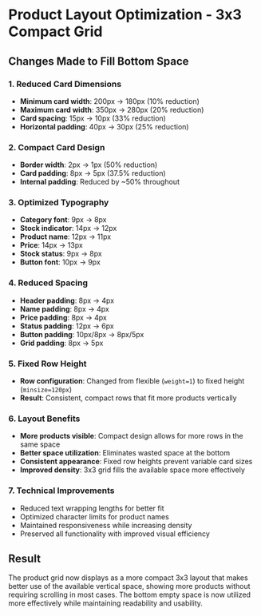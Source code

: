 # Product Layout Optimization - 3x3 Compact Grid

## Changes Made to Fill Bottom Space

### 1. **Reduced Card Dimensions**
- **Minimum card width**: 200px → 180px (10% reduction)
- **Maximum card width**: 350px → 280px (20% reduction)
- **Card spacing**: 15px → 10px (33% reduction)
- **Horizontal padding**: 40px → 30px (25% reduction)

### 2. **Compact Card Design**
- **Border width**: 2px → 1px (50% reduction)
- **Card padding**: 8px → 5px (37.5% reduction)
- **Internal padding**: Reduced by ~50% throughout

### 3. **Optimized Typography**
- **Category font**: 9px → 8px
- **Stock indicator**: 14px → 12px
- **Product name**: 12px → 11px
- **Price**: 14px → 13px
- **Stock status**: 9px → 8px
- **Button font**: 10px → 9px

### 4. **Reduced Spacing**
- **Header padding**: 8px → 4px
- **Name padding**: 8px → 4px
- **Price padding**: 8px → 4px
- **Status padding**: 12px → 6px
- **Button padding**: 10px/8px → 8px/5px
- **Grid padding**: 8px → 5px

### 5. **Fixed Row Height**
- **Row configuration**: Changed from flexible (`weight=1`) to fixed height (`minsize=120px`)
- **Result**: Consistent, compact rows that fit more products vertically

### 6. **Layout Benefits**
- **More products visible**: Compact design allows for more rows in the same space
- **Better space utilization**: Eliminates wasted space at the bottom
- **Consistent appearance**: Fixed row heights prevent variable card sizes
- **Improved density**: 3x3 grid fills the available space more effectively

### 7. **Technical Improvements**
- Reduced text wrapping lengths for better fit
- Optimized character limits for product names
- Maintained responsiveness while increasing density
- Preserved all functionality with improved visual efficiency

## Result
The product grid now displays as a more compact 3x3 layout that makes better use of the available vertical space, showing more products without requiring scrolling in most cases. The bottom empty space is now utilized more effectively while maintaining readability and usability.
